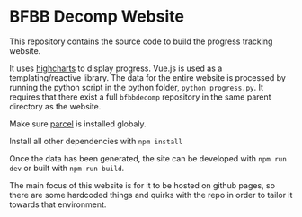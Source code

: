 # BFBB Decomp Website

This repository contains the source code to build the progress tracking website.

It uses [highcharts](https://www.highcharts.com/) to display progress.
Vue.js is used as a templating/reactive library.
The data for the entire website is processed by running the python script in the python folder, `python progress.py`.
It requires that there exist a full `bfbbdecomp` repository in the same parent directory as the website.

Make sure [parcel](https://parceljs.org/) is installed globaly.

Install all other dependencies with `npm install`

Once the data has been generated, the site can be developed with `npm run dev` or built with `npm run build`.

The main focus of this website is for it to be hosted on github pages, so there are some hardcoded things and quirks with the repo in order to tailor it towards that environment.
